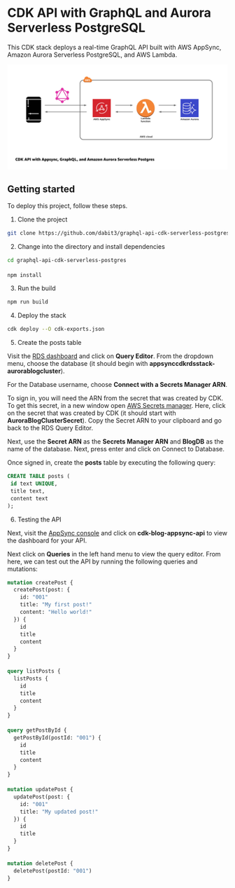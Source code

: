 # CDK API with GraphQL and Aurora Serverless PostgreSQL

This CDK stack deploys a real-time GraphQL API built with AWS AppSync, Amazon Aurora Serverless PostgreSQL, and AWS Lambda.

![CDK API with GraphQL and Aurora Serverless PostgreSQL](header.jpg)

## Getting started

To deploy this project, follow these steps.

1. Clone the project

```sh
git clone https://github.com/dabit3/graphql-api-cdk-serverless-postgres.git
```

2. Change into the directory and install dependencies

```sh
cd graphql-api-cdk-serverless-postgres

npm install
```

3. Run the build

```sh
npm run build
```

4. Deploy the stack

```sh
cdk deploy --O cdk-exports.json
```

5. Create the posts table

Visit the [RDS dashboard](https://console.aws.amazon.com/rds/home) and click on __Query Editor__. From the dropdown menu, choose the database (it should begin with __appsynccdkrdsstack-aurorablogcluster__).

For the Database username, choose __Connect with a Secrets Manager ARN__.

To sign in, you will need the ARN from the secret that was created by CDK. To get this secret, in a new window open [AWS Secrets manager](https://console.aws.amazon.com/secretsmanager/home). Here, click on the secret that was created by CDK (it should start with __AuroraBlogClusterSecret__). Copy the Secret ARN to your clipboard and go back to the RDS Query Editor.

Next, use the __Secret ARN__ as the __Secrets Manager ARN__ and __BlogDB__ as the name of the database. Next, press enter and click on Connect to Database.

Once signed in, create the __posts__ table by executing the following query:

```sql
CREATE TABLE posts (
 id text UNIQUE,
 title text,
 content text
);
```

6. Testing the API

Next, visit the [AppSync console](https://console.aws.amazon.com/appsync/home) and click on __cdk-blog-appsync-api__ to view the dashboard for your API.

Next click on __Queries__ in the left hand menu to view the query editor. From here, we can test out the API by running the following queries and mutations:

```graphql
mutation createPost {
  createPost(post: {
    id: "001"
    title: "My first post!"
    content: "Hello world!"
  }) {
    id
    title
    content
  }
}

query listPosts {
  listPosts {
    id
    title
    content
  }
}

query getPostById {
  getPostById(postId: "001") {
    id
    title
    content
  }
}

mutation updatePost {
  updatePost(post: {
    id: "001"
    title: "My updated post!"
  }) {
    id
    title
  }
}

mutation deletePost {
  deletePost(postId: "001")
}
```